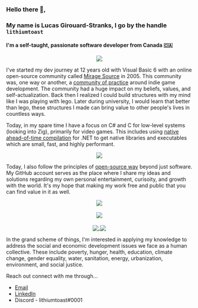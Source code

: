 ### Hello there :wave:,

### My name is Lucas Girouard-Stranks, I go by the handle `lithiumtoast`

#### I'm a self-taught, passionate software developer from Canada :canada:

<p align="center">
    <img src="https://github-readme-stats.vercel.app/api?username=lithiumtoast&show_icons=true&theme=dark"/>
</p>

I've started my dev journey at 12 years old with Visual Basic 6 with an online open-source community called [Mirage Source](https://www.youtube.com/watch?v=z5JaByOWNcg) in 2005. This community was, one way or another, a [community of practice](https://en.wikipedia.org/wiki/Community_of_practice) around indie game development. The community had a huge impact on my beliefs, values, and self-actualization. Back then I realized I could build structures with my mind like I was playing with lego. Later during university, I would learn that better than lego, these structures I made can bring value to other people's lives in countless ways.

Today, in my spare time I have a focus on C# and C for low-level systems (looking into Zig), primarily for video games. This includes using [native ahead-of-time compilation](https://github.com/dotnet/designs/blob/main/accepted/2020/form-factors.md#ahead-of-time-aot-compilation) for .NET to get native libraries and executables which are small, fast, and highly performant.

<p align="center">
    <img src="https://github-readme-stats.vercel.app/api/top-langs/?username=lithiumtoast&theme=dark&langs_count=10&layout=compact")
</p>
    
Today, I also follow the principles of [open-source way](https://www.theopensourceway.org) beyond just software. My GitHub account serves as the place where I share my ideas and solutions regarding my own personal entertainment, curisoity, and growth with the world. It's my hope that making my work free and public that you can find value in it as well.

<p align="center">
    <a href="https://github.com/lithiumtoast/c2cs">
        <img align="center" src="https://github-readme-stats.vercel.app/api/pin/?username=lithiumtoast&repo=c2cs&theme=dark" />
    </a>
    </br></br>
    <a href="https://github.com/lithiumtoast/sokol-cs">
        <img align="center" src="https://github-readme-stats.vercel.app/api/pin/?username=lithiumtoast&repo=sokol-cs&theme=dark" />
    </a>
    </br></br>
    <a href="https://github.com/lithiumtoast/sdl-cs">
        <img align="center" src="https://github-readme-stats.vercel.app/api/pin/?username=lithiumtoast&repo=sdl-cs&theme=dark" />
    </a>
    <a href="https://github.com/lithiumtoast/flecs-cs">
        <img align="center" src="https://github-readme-stats.vercel.app/api/pin/?username=lithiumtoast&repo=flecs-cs&theme=dark" />
    </a>
</p>


In the grand scheme of things, I'm interested in applying my knowledge to address the social and economic development issues we face as a human collective. These include poverty, hunger, health, education, climate change, gender equality, water, sanitation, energy, urbanization, environment, and social justice. 

Reach out connect with me through...
- [Email](mailto:lustranks@gmail.com?subject=[GitHub]%20Connect)
- [LinkedIn](https://www.linkedin.com/in/lithiumtoast)
- Discord - lithiumtoast#0001
